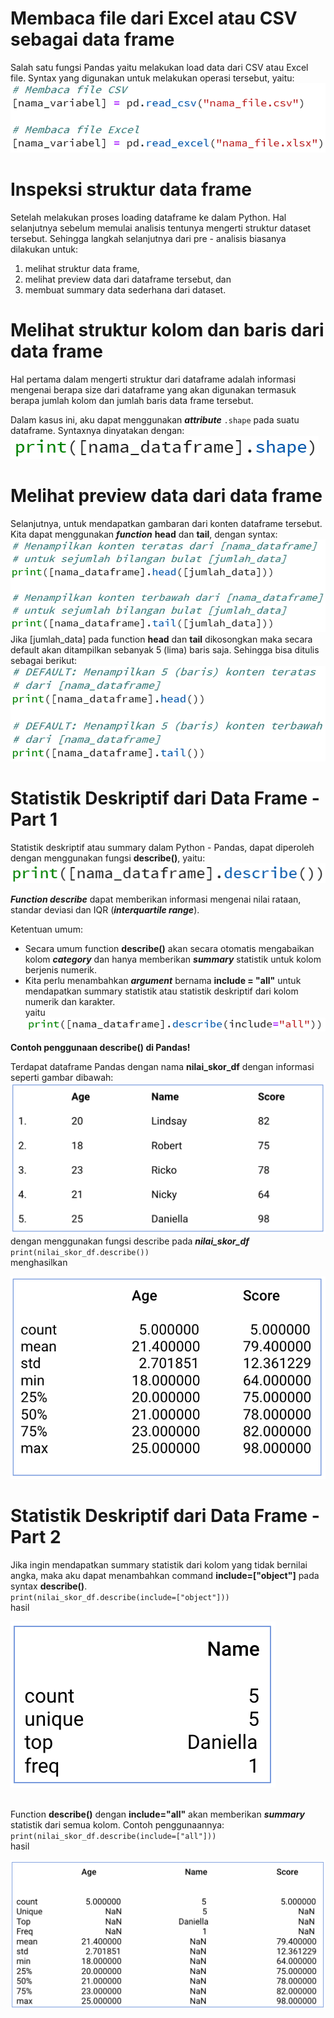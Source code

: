 # Membaca file dari Excel atau CSV sebagai data frame

Salah satu fungsi Pandas yaitu melakukan load data dari CSV atau Excel file. Syntax yang digunakan untuk melakukan operasi tersebut, yaitu:<br>
![syntax](img/syntax_pandas.png)

# Inspeksi struktur data frame

Setelah melakukan proses loading dataframe ke dalam Python. Hal selanjutnya sebelum memulai analisis tentunya mengerti struktur dataset tersebut. Sehingga langkah selanjutnya dari pre - analisis biasanya dilakukan untuk:<br>

1. melihat struktur data frame,
2. melihat preview data dari dataframe tersebut, dan
3. membuat summary data sederhana dari dataset.

# Melihat struktur kolom dan baris dari data frame

Hal pertama dalam mengerti struktur dari dataframe adalah informasi mengenai berapa size dari dataframe yang akan digunakan termasuk berapa jumlah kolom dan jumlah baris data frame tersebut. <br>

Dalam kasus ini, aku dapat menggunakan **_attribute_** <code>.shape</code> pada suatu dataframe. Syntaxnya dinyatakan dengan:<br>
![syntax](img/syntax_dataframe.png)

# Melihat preview data dari data frame

Selanjutnya, untuk mendapatkan gambaran dari konten dataframe tersebut. Kita dapat menggunakan **_function_** **head** dan **tail**, dengan syntax:<br>
![syntax](img/syntax_headtail.png)<br>
Jika [jumlah_data] pada function **head** dan **tail** dikosongkan maka secara default akan ditampilkan sebanyak 5 (lima) baris saja. Sehingga bisa ditulis sebagai berikut:<br>
![syntax](img/syntax_headtail2.png)<br>

# Statistik Deskriptif dari Data Frame - Part 1

Statistik deskriptif atau summary dalam Python - Pandas, dapat diperoleh dengan menggunakan fungsi **describe()**, yaitu:<br>
![syntax](img/syntax_describe.png)<br>

**_Function describe_** dapat memberikan informasi mengenai nilai rataan, standar deviasi dan IQR (**_interquartile range_**).<br>

Ketentuan umum:<br>

- Secara umum function **describe()** akan secara otomatis mengabaikan kolom **_category_** dan hanya memberikan **_summary_** statistik untuk kolom berjenis numerik.
- Kita perlu menambahkan **_argument_** bernama **include = "all"** untuk mendapatkan summary statistik atau statistik deskriptif dari kolom numerik dan karakter.<br>
  yaitu
  ![syntax](img/syntax_describe2.png)<br>

**Contoh penggunaan describe() di Pandas!**

Terdapat dataframe Pandas dengan nama **nilai_skor_df** dengan informasi seperti gambar dibawah:<br>
![gambar](img/gambar_tabel.png)<br>
dengan menggunakan fungsi describe pada **_nilai_skor_df_**
<code>print(nilai_skor_df.describe())</code> <br>
menghasilkan<br>

![gambar](img/gambar_tabeloutput.png)<br>

# Statistik Deskriptif dari Data Frame - Part 2

Jika ingin mendapatkan summary statistik dari kolom yang tidak bernilai angka, maka aku dapat menambahkan command **include=["object"]** pada syntax **describe()**. <br>
<code>print(nilai_skor_df.describe(include=["object"]))</code> <br>
hasil<br>

![gambar](img/gambar_tabeloutput2.png)<br><br>

Function **describe()** dengan **include="all"** akan memberikan **_summary_** statistik dari semua kolom. Contoh penggunaannya:<br>
<code>print(nilai_skor_df.describe(include=["all"]))</code> <br>
hasil<br>

![gambar](img/gambar_tabeloutput3.png)<br>
